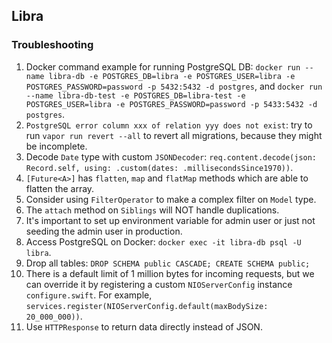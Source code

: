 ## Libra

### Troubleshooting
1. Docker command example for running PostgreSQL DB: `docker run --name libra-db -e POSTGRES_DB=libra -e POSTGRES_USER=libra -e POSTGRES_PASSWORD=password -p 5432:5432 -d postgres`, and `docker run --name libra-db-test -e POSTGRES_DB=libra-test -e POSTGRES_USER=libra -e POSTGRES_PASSWORD=password -p 5433:5432 -d postgres`.
2. `PostgreSQL error column xxx of relation yyy does not exist`: try to run `vapor run revert --all` to revert all migrations, because they might be incomplete.
3. Decode `Date` type with custom `JSONDecoder`: `req.content.decode(json: Record.self, using: .custom(dates: .millisecondsSince1970))`.
4. `[Future<A>]` has `flatten`, `map` and `flatMap` methods which are able to flatten the array.
5. Consider using `FilterOperator` to make a complex filter on `Model` type.
6. The `attach` method on `Siblings` will NOT handle duplications.
7. It's important to set up environment variable for admin user or just not seeding the admin user in production.
8. Access PostgreSQL on Docker: `docker exec -it libra-db psql -U libra`.
9. Drop all tables: `DROP SCHEMA public CASCADE; CREATE SCHEMA public;`
10. There is a default limit of 1 million bytes for incoming requests, but we can override it by registering a custom `NIOServerConfig` instance `configure.swift`. For example, `services.register(NIOServerConfig.default(maxBodySize: 20_000_000))`.
11. Use `HTTPResponse` to return data directly instead of JSON.
